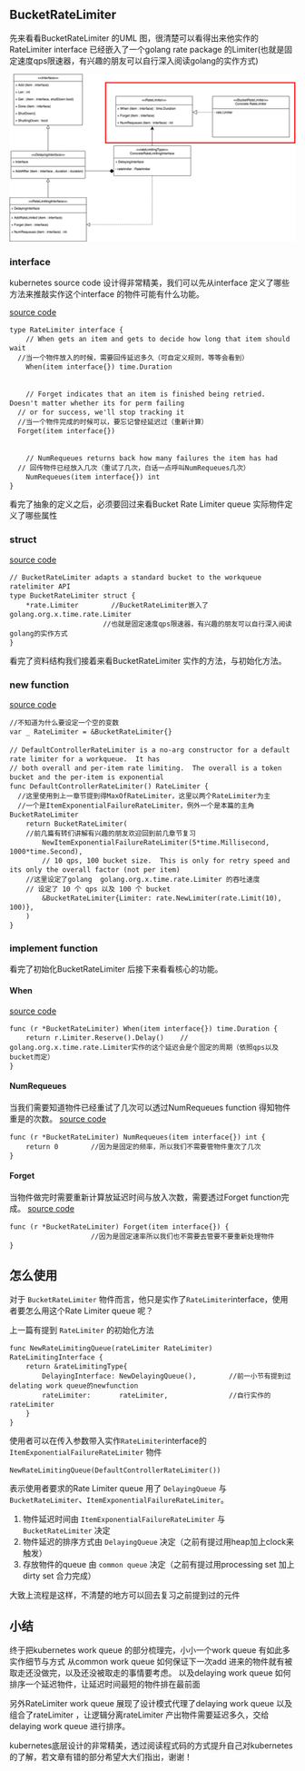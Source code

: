 ## BucketRateLimiter

先来看看BucketRateLimiter 的UML 图，很清楚可以看得出来他实作的RateLimiter interface 已经嵌入了一个golang rate package 的Limiter(也就是固定速度qps限速器，有兴趣的朋友可以自行深入阅读golang的实作方式)

![img](assets/kubernetes-ItemBucketRateLimiter-queue.png)



### interface

kubernetes source code 设计得非常精美，我们可以先从interface 定义了哪些方法来推敲实作这个interface 的物件可能有什么功能。

[source code](https://github.com/kubernetes/client-go/blob/master/util/workqueue/default_rate_limiters.go)

```
type RateLimiter interface {
	// When gets an item and gets to decide how long that item should wait
  //当一个物件放入的时候，需要回传延迟多久（可自定义规则，等等会看到）
	When(item interface{}) time.Duration
    
    
	// Forget indicates that an item is finished being retried.  Doesn't matter whether its for perm failing	    
  // or for success, we'll stop tracking it
  //当一个物件完成的时候可以，要忘记曾经延迟过（重新计算）
  Forget(item interface{})
    
    
	// NumRequeues returns back how many failures the item has had
  // 回传物件已经放入几次（重试了几次，白话一点呼叫NumRequeues几次）
	NumRequeues(item interface{}) int
}
```



看完了抽象的定义之后，必须要回过来看Bucket Rate Limiter queue 实际物件定义了哪些属性

### struct

[source code](https://github.com/kubernetes/client-go/blob/master/util/workqueue/default_rate_limiters.go)

```
// BucketRateLimiter adapts a standard bucket to the workqueue ratelimiter API
type BucketRateLimiter struct {
	*rate.Limiter        //BucketRateLimiter嵌入了golang.org.x.time.rate.Limiter
                       //也就是固定速度qps限速器，有兴趣的朋友可以自行深入阅读golang的实作方式
}

```



看完了资料结构我们接着来看BucketRateLimiter 实作的方法，与初始化方法。

### new function

[source code](https://github.com/kubernetes/client-go/blob/master/util/workqueue/rate_limiting_queue.go)

```
//不知道为什么要设定一个空的变数
var _ RateLimiter = &BucketRateLimiter{}

// DefaultControllerRateLimiter is a no-arg constructor for a default rate limiter for a workqueue.  It has
// both overall and per-item rate limiting.  The overall is a token bucket and the per-item is exponential
func DefaultControllerRateLimiter() RateLimiter {
  //这里使用到上一章节提到得MaxOfRateLimiter，这里以两个RateLimiter为主
  //一个是ItemExponentialFailureRateLimiter，例外一个是本篇的主角BucketRateLimiter
	return BucketRateLimiter(
    //前几篇有转们讲解有兴趣的朋友欢迎回到前几章节复习
		NewItemExponentialFailureRateLimiter(5*time.Millisecond, 1000*time.Second),
		// 10 qps, 100 bucket size.  This is only for retry speed and its only the overall factor (not per item)
    //这里设定了golang  golang.org.x.time.rate.Limiter 的吞吐速度
    // 设定了 10 个 qps 以及 100 个 bucket
		&BucketRateLimiter{Limiter: rate.NewLimiter(rate.Limit(10), 100)},
	)
}

```



### implement function

看完了初始化BucketRateLimiter 后接下来看看核心的功能。

#### When

[source code](https://github.com/kubernetes/client-go/blob/master/util/workqueue/rate_limiting_queue.go)

```
func (r *BucketRateLimiter) When(item interface{}) time.Duration {
	return r.Limiter.Reserve().Delay()    // golang.org.x.time.rate.Limiter实作的这个延迟会是个固定的周期（依照qps以及bucket而定）
}

```



#### NumRequeues

当我们需要知道物件已经重试了几次可以透过NumRequeues function 得知物件重是的次数。
[source code](https://github.com/kubernetes/client-go/blob/master/util/workqueue/rate_limiting_queue.go)

```
func (r *BucketRateLimiter) NumRequeues(item interface{}) int {
	return 0        //因为是固定的频率，所以我们不需要管物件重次了几次
}

```



#### Forget

当物件做完时需要重新计算放延迟时间与放入次数，需要透过Forget function完成。
[source code](https://github.com/kubernetes/client-go/blob/master/util/workqueue/rate_limiting_queue.go)

```
func (r *BucketRateLimiter) Forget(item interface{}) {
                    //因为是固定速率所以我们也不需要去管要不要重新处理物件
}

```



## 怎么使用

对于 `BucketRateLimiter` 物件而言，他只是实作了`RateLimiter`interface，使用者要怎么用这个Rate Limiter queue 呢？

上一篇有提到 `RateLimiter` 的初始化方法

```
func NewRateLimitingQueue(rateLimiter RateLimiter) RateLimitingInterface {
	return &rateLimitingType{
		DelayingInterface: NewDelayingQueue(),        //前一小节有提到过delating work queue的newfunction
		rateLimiter:       rateLimiter,               //自行实作的rateLimiter
	}
}

```



使用者可以在传入参数带入实作`RateLimiter`interface的 `ItemExponentialFailureRateLimiter` 物件

```
NewRateLimitingQueue(DefaultControllerRateLimiter())
```



表示使用者要求的Rate Limiter queue 用了 `DelayingQueue` 与`BucketRateLimiter`、`ItemExponentialFailureRateLimiter`。

1. 物件延迟时间由 `ItemExponentialFailureRateLimiter` 与 `BucketRateLimiter` 决定
2. 物件延迟的排序方式由 `DelayingQueue` 决定（之前有提过用heap加上clock来触发）
3. 存放物件的queue 由 `common queue` 决定（之前有提过用processing set 加上dirty set 合力完成）

大致上流程是这样，不清楚的地方可以回去复习之前提到过的元件

## 小结

终于把kubernetes work queue 的部分梳理完，小小一个work queue 有如此多实作细节与方式
从common work queue 如何保证下一次add 进来的物件就有被取走还没做完，以及还没被取走的事情要考虑。
以及delaying work queue 如何排序一个延迟物件，让延迟时间最短的物件排在最前面

另外RateLimiter work queue 展现了设计模式代理了delaying work queue 以及组合了rateLimiter ，让逻辑分离rateLimiter 产出物件需要延迟多久，交给delaying work queue 进行排序。

kubernetes底层设计的非常精美，透过阅读程式码的方式提升自己对kubernetes的了解，若文章有错的部分希望大大们指出，谢谢！
